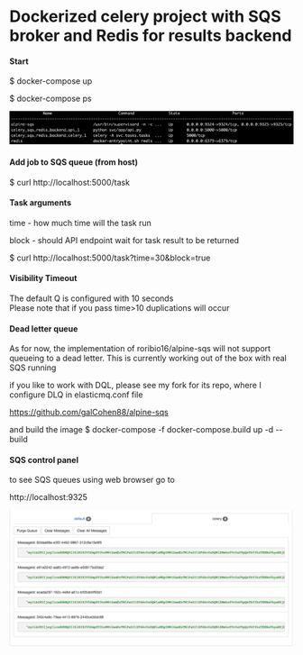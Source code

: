 # Dockerized celery project with SQS broker and Redis for results backend

#### Start

$ docker-compose up

$ docker-compose ps

![After up](svcs.png?raw=true "TFT screen")

#### Add job to SQS queue (from host)

$ curl http://localhost:5000/task

#### Task arguments

time - how much time will the task run

block - should API endpoint wait for task result to be returned 

$ curl http://localhost:5000/task?time=30&block=true

#### Visibility Timeout
The default Q is configured with 10 seconds  
Please note that if you pass time>10 duplications will occur

#### Dead letter queue
As for now, the implementation of roribio16/alpine-sqs will not support queueing to a dead letter. This is currently 
working out of the box with real SQS running 

if you like to work with DQL, please see my fork for its repo, where I configure DLQ in elasticmq.conf file 

https://github.com/galCohen88/alpine-sqs

and build the image 
$ docker-compose -f docker-compose.build up -d --build


#### SQS control panel
to see SQS queues using web browser go to 

http://localhost:9325

![Messages in control panel](QQ.png?raw=true "TFT screen")

